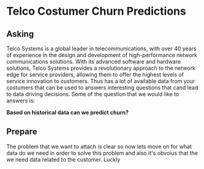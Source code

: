 # Telco Costumer Churn Predictions

## Asking 
Telco Systems is a global leader in telecommunications, with over 40 years of experience in the design and development of high-performance network communications solutions. With its advanced software and hardware solutions, Telco Systems provides a revolutionary approach to the network edge for service providers, allowing them to offer the highest levels of service innovation to customers. Thus has a lot of available data from your costumers that can be used to answers interesting questions that cand lead to data driving decisions.
Some of the question that we would like to answers is:

**Based on historical data can we predict churn?** 

## Prepare 
The problem that we want to attach is clear so now lets move on for what data do we need in order to solve this problem and also it's obvoius that the we need data related to the customer. Luckly  

